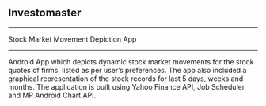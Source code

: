 Investomaster
----------------------
----------------------

Stock Market Movement Depiction App

-----------------------------------
Android App which depicts dynamic stock market movements for the stock quotes of firms, listed as per user’s preferences. The app also included a graphical representation of the stock records for last 5 days, weeks and months. The application is built using Yahoo Finance API, Job Scheduler and MP Android Chart API.
